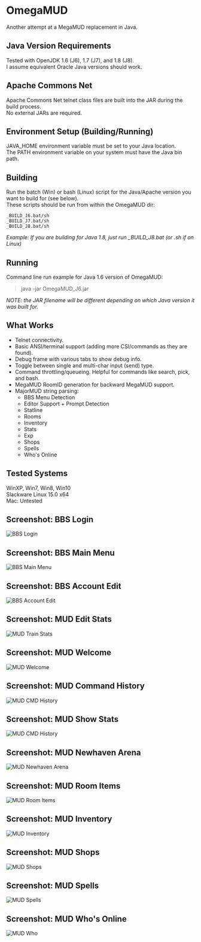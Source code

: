 # OmegaMUD
Another attempt at a MegaMUD replacement in Java.

## Java Version Requirements
Tested with OpenJDK 1.6 (J6), 1.7 (J7), and 1.8 (J8).\
I assume equivalent Oracle Java versions should work.

## Apache Commons Net
Apache Commons Net telnet class files are built into the JAR during the build process.\
No external JARs are required.

## Environment Setup (Building/Running)
JAVA_HOME environment variable must be set to your Java location.\
The PATH environment variable on your system must have the Java bin path.

## Building
Run the batch (Win) or bash (Linux) script for the Java/Apache version you want to build for (see below).\
These scripts should be run from within the OmegaMUD dir:
```
_BUILD_J6.bat/sh
_BUILD_J7.bat/sh
_BUILD_J8.bat/sh
````
*Example: If you are building for Java 1.8, just run _BUILD_J8.bat (or .sh if on Linux)*

## Running
Command line run example for Java 1.6 version of OmegaMUD:
> java -jar OmegaMUD_J6.jar

*NOTE: the JAR filename will be different depending on which Java version it was built for.*

## What Works
* Telnet connectivity.
* Basic ANSI/terminal support (adding more CSI/commands as they are found).
* Debug frame with various tabs to show debug info.
* Toggle between single and multi-char input (send) type.
* Command throttling/queueing. Helpful for commands like search, pick, and bash.
* MegaMUD RoomID generation for backward MegaMUD support.
* MajorMUD string parsing:
  * BBS Menu Detection
  * Editor Support + Prompt Detection
  * Statline
  * Rooms
  * Inventory
  * Stats
  * Exp
  * Shops
  * Spells
  * Who's Online

## Tested Systems
WinXP, Win7, Win8, Win10\
Slackware Linux 15.0 x64\
Mac: Untested

## Screenshot: BBS Login
![BBS Login](./screenshots/omud-bbs_login.png)

## Screenshot: BBS Main Menu
![BBS Main Menu](./screenshots/omud-bbs_main_menu.png)

## Screenshot: BBS Account Edit
![BBS Account Edit](./screenshots/omud-bbs_account_edit.png)

## Screenshot: MUD Edit Stats
![MUD Train Stats](./screenshots/omud-mud_train_stats.png)

## Screenshot: MUD Welcome
![MUD Welcome](./screenshots/omud-mud_welcome.png)

## Screenshot: MUD Command History
![MUD CMD History](./screenshots/omud-mud_cmd_history.png)

## Screenshot: MUD Show Stats
![MUD CMD History](./screenshots/omud-mud_stats.png)

## Screenshot: MUD Newhaven Arena
![MUD Newhaven Arena](./screenshots/omud-mud_newhaven_arena.png)

## Screenshot: MUD Room Items
![MUD Room Items](./screenshots/omud-mud_room_items.png)

## Screenshot: MUD Inventory
![MUD Inventory](./screenshots/omud-mud_inventory.png)

## Screenshot: MUD Shops
![MUD Shops](./screenshots/omud-mud_shop.png)

## Screenshot: MUD Spells
![MUD Spells](./screenshots/omud-mud_spells.png)

## Screenshot: MUD Who's Online
![MUD Who](./screenshots/omud-mud_who.png)
